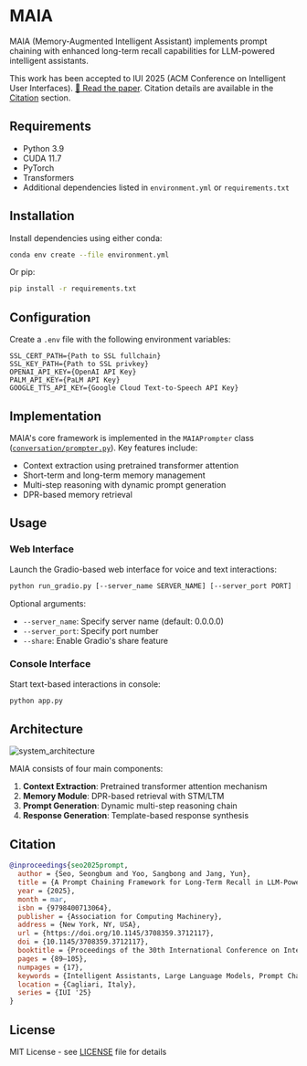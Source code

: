 # MAIA

MAIA (Memory-Augmented Intelligent Assistant) implements prompt chaining with enhanced long-term recall capabilities for LLM-powered intelligent assistants.

This work has been accepted to IUI 2025 (ACM Conference on Intelligent User Interfaces). [📄 Read the paper](https://doi.org/10.1145/3708359.3712117). Citation details are available in the [Citation](#citation) section.

## Requirements

- Python 3.9
- CUDA 11.7
- PyTorch
- Transformers
- Additional dependencies listed in `environment.yml` or `requirements.txt`

## Installation

Install dependencies using either conda:
```bash
conda env create --file environment.yml
```
Or pip:
```bash
pip install -r requirements.txt
```

## Configuration

Create a `.env` file with the following environment variables:
```
SSL_CERT_PATH={Path to SSL fullchain}
SSL_KEY_PATH={Path to SSL privkey}
OPENAI_API_KEY={OpenAI API Key}
PALM_API_KEY={PaLM API Key}
GOOGLE_TTS_API_KEY={Google Cloud Text-to-Speech API Key}
```

## Implementation

MAIA's core framework is implemented in the `MAIAPrompter` class ([`conversation/prompter.py`](conversation/prompter.py)). Key features include:
- Context extraction using pretrained transformer attention
- Short-term and long-term memory management
- Multi-step reasoning with dynamic prompt generation
- DPR-based memory retrieval

## Usage

### Web Interface

Launch the Gradio-based web interface for voice and text interactions:
```bash
python run_gradio.py [--server_name SERVER_NAME] [--server_port PORT] [--share]
```
Optional arguments:
- `--server_name`: Specify server name (default: 0.0.0.0)
- `--server_port`: Specify port number
- `--share`: Enable Gradio's share feature

### Console Interface

Start text-based interactions in console:
```bash
python app.py
```

## Architecture

![system_architecture](https://github.com/user-attachments/assets/0f4fdf3f-82f6-4efb-b132-ea9ac8744efa)

MAIA consists of four main components:
1. **Context Extraction**: Pretrained transformer attention mechanism
2. **Memory Module**: DPR-based retrieval with STM/LTM
3. **Prompt Generation**: Dynamic multi-step reasoning chain
4. **Response Generation**: Template-based response synthesis

## Citation

```bibtex
@inproceedings{seo2025prompt,
  author = {Seo, Seongbum and Yoo, Sangbong and Jang, Yun},
  title = {A Prompt Chaining Framework for Long-Term Recall in LLM-Powered Intelligent Assistant},
  year = {2025},
  month = mar,
  isbn = {9798400713064},
  publisher = {Association for Computing Machinery},
  address = {New York, NY, USA},
  url = {https://doi.org/10.1145/3708359.3712117},
  doi = {10.1145/3708359.3712117},
  booktitle = {Proceedings of the 30th International Conference on Intelligent User Interfaces},
  pages = {89–105},
  numpages = {17},
  keywords = {Intelligent Assistants, Large Language Models, Prompt Chaining},
  location = {Cagliari, Italy},
  series = {IUI '25}
}
```

## License

MIT License - see [LICENSE](LICENSE) file for details
